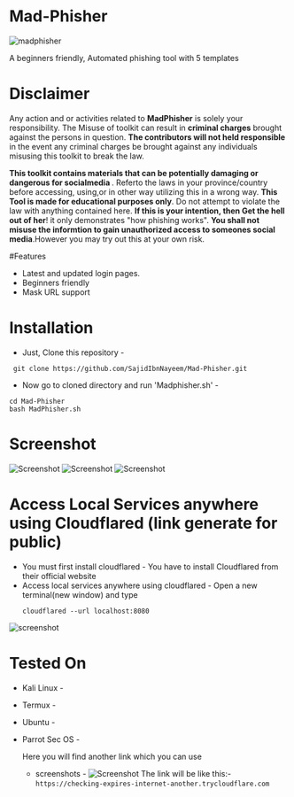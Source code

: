 # Mad-Phisher
![madphisher](https://github.com/user-attachments/assets/376044bb-80c2-428c-87f4-fc25b2c48289)

<p> A beginners friendly, Automated phishing tool with 5 templates</p>

# Disclaimer
<p>Any action and or activities related to <b>MadPhisher</b> is solely your responsibility. The Misuse of toolkit can result in <b>criminal charges</b> brought against the persons in question. <b>The contributors will not held responsible</b> in the event any criminal charges be brought against any individuals misusing this toolkit to break the law.</p>
<b>This toolkit contains materials that can be potentially damaging or dangerous for socialmedia </b>. Referto the laws in your province/country before accessing, using,or in other way utilizing this in a wrong way.
<b>This Tool is made for educational purposes only</b>. Do not attempt to violate the law with anything contained here. <b>If this is your intention, then Get the hell out of her</b>!
it only demonstrates "how phishing works". <b>You shall not misuse the informtion to gain unauthorized access to someones social media</b>.However you may try out this at your own risk.</i>

#Features 
- Latest and updated login pages.
- Beginners friendly
- Mask URL support

 # Installation
 - Just, Clone this repository -

 ```
  git clone https://github.com/SajidIbnNayeem/Mad-Phisher.git
 ```

- Now go to cloned directory and run 'Madphisher.sh' - 


```
cd Mad-Phisher
bash MadPhisher.sh
```
# Screenshot
![Screenshot](https://github.com/user-attachments/assets/38ae19a3-0176-4065-9ab2-ee99d4c4dc81)
![Screenshot](https://github.com/user-attachments/assets/0ea438a9-bd3c-4681-b5be-cc02540e4931)
![Screenshot](https://github.com/user-attachments/assets/6f1a99f0-309e-4bb2-96b0-893ace2f9c48)

# Access Local Services anywhere using Cloudflared (link generate for public)
- You must first install cloudflared -
  You have to install Cloudflared from their official website
- Access local services anywhere using cloudflared -
  Open a new terminal(new window) and type
  ```
  cloudflared --url localhost:8080
  ```
![screenshot](https://github.com/user-attachments/assets/96f2e07d-36a6-442e-a18f-cbba7b618b13)

# Tested On
- Kali Linux -
- Termux -
- Ubuntu -
- Parrot Sec OS -
  

  Here you will find another link which you can use
  - screenshots -
  ![Screenshot ](https://github.com/user-attachments/assets/44a5669d-ee00-4847-96eb-455593a2f007)
The link will be like this:- ```https://checking-expires-internet-another.trycloudflare.com```


